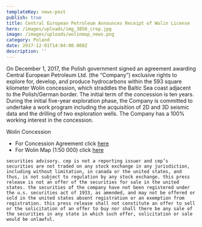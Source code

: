 ```yaml
---
templateKey: news-post
publish: true
title: Central European Petroleum Announces Receipt of Wolin License
hero: /images/uploads/img_3858_crop.jpg
image: /images/uploads/wolinmap_news.png
category: Poland
date: 2017-12-01T14:04:00.000Z
description: ''
---
```

On December 1, 2017, the Polish government signed an agreement awarding Central European Petroleum Ltd. (the “Company”) exclusive rights to explore for, develop, and produce hydrocarbons within the 593 square kilometer Wolin concession, which straddles the Baltic Sea coast adjacent to the Polish/German border. The initial term of the concession is ten years. During the initial five-year exploration phase, the Company is committed to undertake a work program including the acquisition of 2D and 3D seismic data and the drilling of two exploration wells. The Company has a 100% working interest in the concession.

Wolin Concession

* For Concession Agreement click [here](http://www.cepetro.com/images/uploads/wolin-licence-decision-1-12-2017-26146810_1-.pdf)
* For Wolin Map (1:50 000) click [here](https://www.cepetro.com/images/uploads/Wolin_50k.png)

`securities advisory. cep is not a reporting issuer and cep’s securities are not traded on any stock exchange in any jurisdiction, including without limitation, in canada or the united states, and thus, is not subject to regulation by any stock exchange. this press release is not an offer of the securities for sale in the united states. the securities of the company have not been registered under the u.s. securities act of 1933, as amended, and may not be offered or sold in the united states absent registration or an exemption from registration. this press release shall not constitute an offer to sell or the solicitation of an offer to buy nor shall there be any sale of the securities in any state in which such offer, solicitation or sale would be unlawful.`
